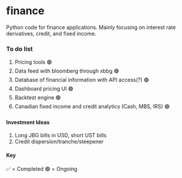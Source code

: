 # finance
Python code for finance applications. Mainly focusing on interest rate derivatives, credit, and fixed income.

### To do list
1. Pricing tools 🟢
2. Data feed with bloomberg through xbbg 🟢
3. Database of financial information with API access(?) 🟢
4. Dashboard pricing UI 🟢
5. Backtest engine 🟢
6. Canadian fixed income and credit analytics (Cash, MBS, IRS) 🟢

#### Investment Ideas
1. Long JBG bills in USD, short UST bills
2. Credit dispersion/tranche/steepener

#### Key
✅ = Completed
🟢 = Ongoing